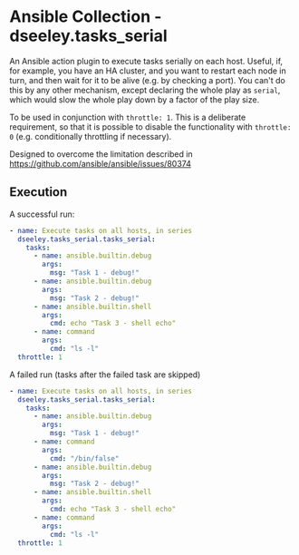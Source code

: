 # Ansible Collection - dseeley.tasks_serial

An Ansible action plugin to execute tasks serially on each host.  Useful, if, for example, you have an HA cluster, and you want to restart each node in turn, and then wait for it to be alive (e.g. by checking a port).  You can't do this by any other mechanism, except declaring the whole play as `serial`, which would slow the whole play down by a factor of the play size.  

To be used in conjunction with `throttle: 1`.  This is a deliberate requirement, so that it is possible to disable the functionality with `throttle: 0` (e.g. conditionally throttling if necessary).

Designed to overcome the limitation described in https://github.com/ansible/ansible/issues/80374

## Execution
A successful run:
```yaml
- name: Execute tasks on all hosts, in series
  dseeley.tasks_serial.tasks_serial:
    tasks:
      - name: ansible.builtin.debug
        args:
          msg: "Task 1 - debug!"
      - name: ansible.builtin.debug
        args:
          msg: "Task 2 - debug!"
      - name: ansible.builtin.shell
        args:
          cmd: echo "Task 3 - shell echo"
      - name: command
        args:
          cmd: "ls -l"
  throttle: 1
```

A failed run (tasks after the failed task are skipped)
```yaml
- name: Execute tasks on all hosts, in series
  dseeley.tasks_serial.tasks_serial:
    tasks:
      - name: ansible.builtin.debug
        args:
          msg: "Task 1 - debug!"
      - name: command
        args:
          cmd: "/bin/false"
      - name: ansible.builtin.debug
        args:
          msg: "Task 2 - debug!"
      - name: ansible.builtin.shell
        args:
          cmd: echo "Task 3 - shell echo"
      - name: command
        args:
          cmd: "ls -l"
  throttle: 1
```